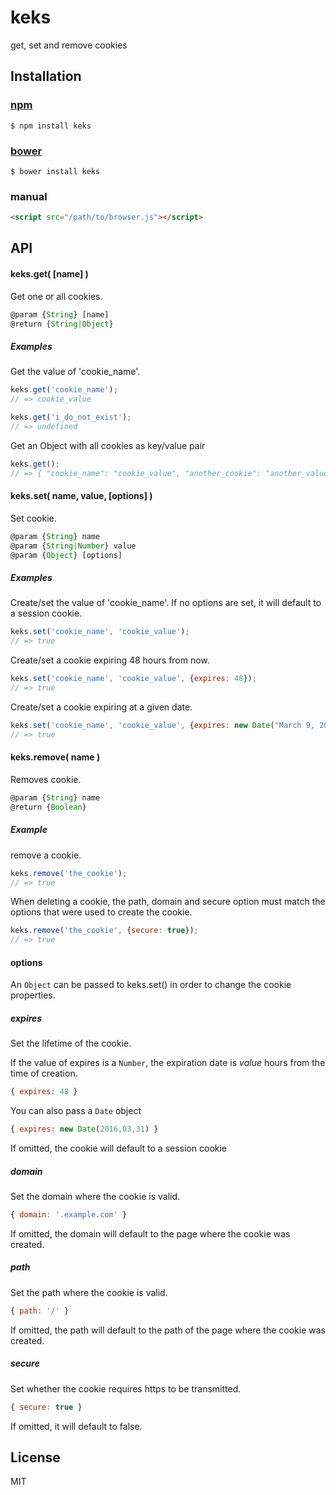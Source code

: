 # keks

get, set and remove cookies

## Installation
### [npm](http://npmjs.org)

```
$ npm install keks
```

### [bower](http://bower.io)

```
$ bower install keks
```

### manual

```html
<script src="/path/to/browser.js"></script>
```

## API

#### keks.get( [name] )

Get one or all cookies.

```javascript
@param {String} [name]
@return {String|Object}
```

##### Examples

Get the value of 'cookie_name'.

```javascript
keks.get('cookie_name');
// => cookie_value

keks.get('i_do_not_exist');
// => undefined
```

Get an Object with all cookies as key/value pair

```javascript
keks.get();
// => { "cookie_name": "cookie_value", "another_cookie": "another_value", ... }
```

#### keks.set( name, value, [options] )

Set cookie.

```javascript
@param {String} name
@param {String|Number} value
@param {Object} [options]
```

##### Examples

Create/set the value of 'cookie_name'. If no options are set, it will default to a session cookie.

```javascript
keks.set('cookie_name', 'cookie_value');
// => true
```

Create/set a cookie expiring 48 hours from now.

```javascript
keks.set('cookie_name', 'cookie_value', {expires: 48});
// => true
```

Create/set a cookie expiring at a given date.

```javascript
keks.set('cookie_name', 'cookie_value', {expires: new Date("March 9, 2019 03:24:00")});
// => true
```

#### keks.remove( name )

Removes cookie.

```javascript
@param {String} name
@return {Boolean}
```

##### Example

remove a cookie.

```javascript
keks.remove('the_cookie');
// => true
```

When deleting a cookie, the path, domain and secure option must match the options that were used to create the cookie.

```javascript
keks.remove('the_cookie', {secure: true});
// => true
```

#### options

An `Object` can be passed to keks.set() in order to change the cookie properties.

##### expires

Set the lifetime of the cookie.

If the value of expires is a `Number`, the expiration date is *value* hours from the time of creation.
```javascript
{ expires: 48 }
```

You can also pass a `Date` object
```javascript
{ expires: new Date(2016,03,31) }
```

If omitted, the cookie will default to a session cookie

##### domain

Set the domain where the cookie is valid.

```javascript
{ domain: '.example.com' }
```

If omitted, the domain will default to the page where the cookie was created.

##### path

Set the path where the cookie is valid.

```javascript
{ path: '/' }
```

If omitted, the path will default to the path of the page where the cookie was created.

##### secure

Set whether the cookie requires https to be transmitted.

```javascript
{ secure: true }
```

If omitted, it will default to false.

## License

MIT
